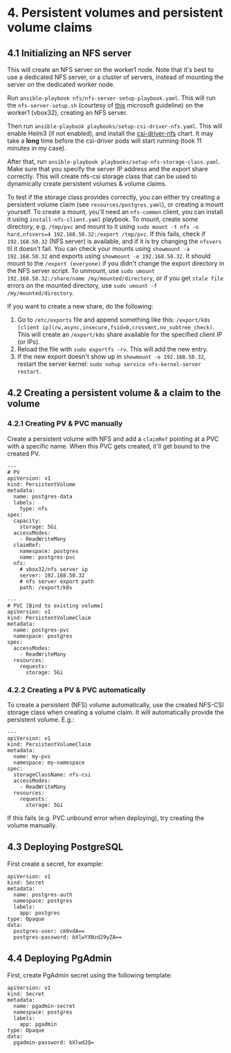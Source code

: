 # 4. Persistent volumes and persistent volume claims

## 4.1 Initializing an NFS server
This will create an NFS server on the worker1 node. Note that it's best to use a dedicated NFS server, or a cluster of servers, instead of mounting the server on the dedicated worker node.

Run `ansible-playbook nfs/nfs-server-setup-playbook.yaml`. This will run the `nfs-server-setup.sh` (courtesy of [this](https://learn.microsoft.com/en-us/azure/aks/azure-nfs-volume) microsoft guideline) on the worker1 (vbox32), creating an NFS server.

Then run `ansible-playbook playbooks/setup-csi-driver-nfs.yaml`. This will enable Helm3 (if not enabled), and install the [csi-driver-nfs](https://raw.githubusercontent.com/kubernetes-csi/csi-driver-nfs/master/charts) chart. It may take a **long** time before the csi-driver pods will start running (took 11 minutes in my case).

After that, run `ansible-playbook playbooks/setup-nfs-storage-class.yaml`. Make sure that you specify the server IP address and the export share correctly. This will create nfs-csi storage class that can be used to dynamically create persistent volumes & volume claims.

To test if the storage class provides correctly, you can either try creating a persistent volume claim (see `resources/postgres.yaml`), or creating a mount yourself. To create a mount, you'll need an `nfs-common` client, you can install it using `install-nfs-client.yaml` playbook. To mount, create some directory, e.g. `/tmp/pvc` and mount to it using `sudo mount -t nfs -o hard,nfsvers=4 192.168.50.32:/export /tmp/pvc`. If this fails, check if `192.168.50.32` (NFS server) is available, and if it is try changing the `nfsvers` til it doesn't fail. You can check your mounts using `showmount -a 192.168.50.32` and exports using `showmount -e 192.168.50.32`. It should mount to the `/export (everyone)` if you didn't change the export directory in the NFS server script. To unmount, use `sudo umount 192.168.50.32:/share/name /my/mounted/directory`, or if you get `stale file` errors on the mounted directory, use `sudo umount -f /my/mounted/directory`.

If you want to create a new share, do the following:
1. Go to `/etc/exports` file and append something like this: `/export/k8s  [client ip](rw,async,insecure,fsid=0,crossmnt,no_subtree_check)`. This will create an `/export/k8s` share available for the specified client IP (or IPs).
1. Reload the file with `sudo exportfs -rv`. This will add the new entry.
1. If the new export doesn't show up in `showmount -e 192.168.50.32`, restart the server kernel: `sudo nohup service nfs-kernel-server restart`.

## 4.2 Creating a persistent volume & a claim to the volume
### 4.2.1 Creating PV & PVC manually
Create a persistent volume with NFS and add a `claimRef` pointing at a PVC with a specific name. When this PVC gets created, it'll get bound to the created PV.
```
---
# PV
apiVersion: v1
kind: PersistentVolume
metadata:
  name: postgres-data
  labels:
    type: nfs
spec:
  capacity:
    storage: 5Gi
  accessModes:
    - ReadWriteMany
  claimRef:
    namespace: postgres
    name: postgres-pvc
  nfs:
    # vbox32/nfs server ip
    server: 192.168.50.32
    # nfs server export path
    path: /export/k8s

---
# PVC [Bind to existing volume]
apiVersion: v1
kind: PersistentVolumeClaim
metadata:
  name: postgres-pvc
  namespace: postgres
spec:
  accessModes: 
    - ReadWriteMany
  resources:
    requests:
      storage: 5Gi
```

### 4.2.2 Creating a PV & PVC automatically
To create a persistent (NFS) volume automatically, use the created NFS-CSI storage class when creating a volume claim. It will automatically provide the persistent volume. E.g.:
```
---
apiVersion: v1
kind: PersistentVolumeClaim
metadata:
  name: my-pvs
  namespace: my-namespace
spec:
  storageClassName: nfs-csi
  accessModes: 
    - ReadWriteMany
  resources:
    requests:
      storage: 5Gi
```
If this fails (e.g. PVC unbound error when deploying), try creating the volume manually.

## 4.3 Deploying PostgreSQL
First create a secret, for example:
```
apiVersion: v1
kind: Secret
metadata:
  name: postgres-auth
  namespace: postgres
  labels:
    app: postgres
type: Opaque
data:
  postgres-user: cm9vdA==
  postgres-password: bXlwYXNzd29yZA==
```

## 4.4 Deploying PgAdmin
First, create PgAdmin secret using the following template:
```
apiVersion: v1
kind: Secret
metadata:
  name: pgadmin-secret
  namespace: postgres
  labels:
    app: pgadmin
type: Opaque
data:
  pgadmin-password: bXlwd2Q=
```